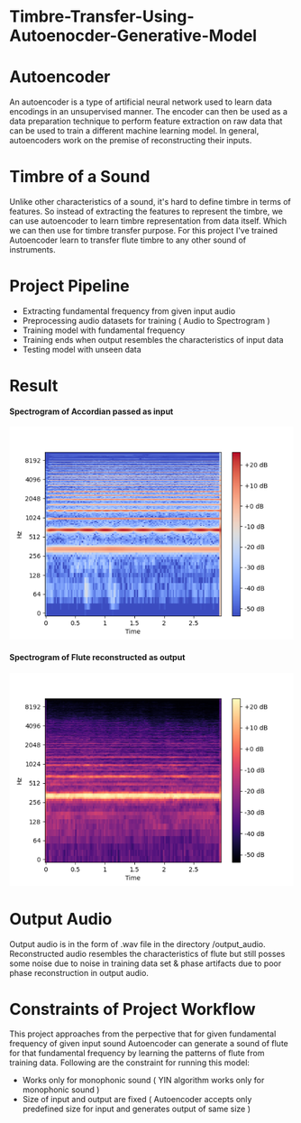 # Timbre-Transfer-Using-Autoenocder-Generative-Model



# Autoencoder
An autoencoder is a type of artificial neural network used to learn data encodings in an unsupervised manner.
The encoder can then be used as a data preparation technique to perform feature extraction on raw data that can be used to train a different machine learning model.
In general, autoencoders work on the premise of reconstructing their inputs.


# Timbre of a Sound
Unlike other characteristics of a sound, it's hard to define timbre in terms of features. So instead of extracting the features to represent the timbre, we can use autoencoder to learn timbre representation from data itself. Which we can then use for timbre transfer purpose.
For this project I've trained Autoencoder learn to transfer flute timbre to any other sound of instruments.


# Project Pipeline


* Extracting fundamental frequency from given input audio
* Preprocessing audio datasets for training ( Audio to Spectrogram )
* Training model with fundamental frequency
* Training ends when output resembles the characteristics of input data
* Testing model with unseen data


# Result
#### Spectrogram of Accordian passed as input
![Original Spectrogram of Accordian](/output_audio/original.png)

#### Spectrogram of Flute reconstructed as output
![Generated Spectrogram of Flute](/output_audio/generated.png)

# Output Audio
Output audio is in the form of .wav file in the directory /output_audio. Reconstructed audio resembles the characteristics of flute but still posses some noise due to noise in training data set & phase artifacts due to poor phase reconstruction in output audio.

# Constraints of Project Workflow

This project approaches from the perpective that for given fundamental frequency of given input sound Autoencoder can generate a sound of flute for that fundamental frequency by learning the patterns of flute from training data. Following are the constraint for running this model:

* Works only for monophonic sound ( YIN algorithm works only for monophonic sound )
* Size of input and output are fixed ( Autoencoder accepts only predefined size for input and generates output of same size )
